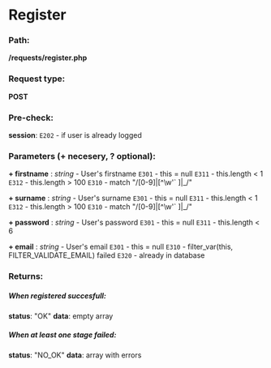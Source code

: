 # Register


### Path:
**/requests/register.php**


### Request type:
**POST**


### Pre-check:

**session**:
`E202` - if user is already logged


### Parameters (+ necesery, ? optional):

**+ firstname** : *string* - User's firstname
`E301` - this = null
`E311` - this.length < 1
`E312` - this.length > 100
`E310` - match "/[0-9]|[^\w\'\` ]|\_/"

**+ surname** : *string* - User's surname
`E301` - this = null
`E311` - this.length < 1
`E312` - this.length > 100
`E310` - match "/[0-9]|[^\w\'\` ]|\_/"

**+ password** : *string* - User's password
`E301` - this = null
`E311` - this.length < 6

**+ email** : *string* - User's email
`E301` - this = null
`E310` - filter_var(this, FILTER_VALIDATE_EMAIL) failed
`E320` - already in database


### Returns:

##### When registered succesfull:
**status**: "OK"
**data**: empty array

##### When at least one stage failed:
**status**: "NO_OK" 
**data**: array with errors